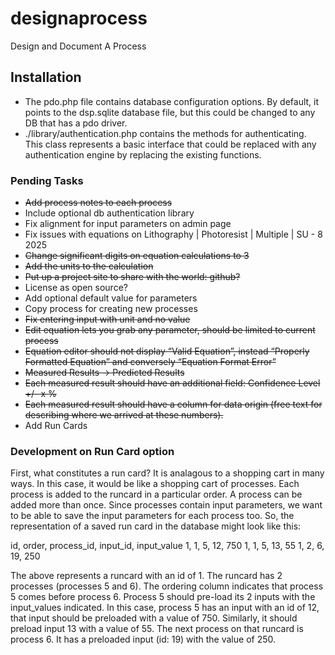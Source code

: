 designaprocess
==============

Design and Document A Process

Installation
------------
* The pdo.php file contains database configuration options.  By default, it points to the dsp.sqlite database file, but this could be changed to any DB that has a pdo driver.
* ./library/authentication.php contains the methods for authenticating.  This class represents a basic interface that could be replaced with any authentication engine by replacing the existing functions.
 


### Pending Tasks
* ~~Add process notes to each process~~
* Include optional db authentication library
* Fix alignment for input parameters on admin page
* Fix issues with equations on Lithography | Photoresist | Multiple | SU - 8 2025
* ~~Change significant digits on equation calculations to 3~~ 
* ~~Add the units to the calculation~~
* ~~Put up a project site to share with the world: github?~~
* License as open source?
* Add optional default value for parameters
* Copy process for creating new processes
* ~~Fix entering input with unit and no value~~ 
* ~~Edit equation lets you grab any parameter, should be limited to current process~~
* ~~Equation editor should not display “Valid Equation”, instead “Properly Formatted Equation” and conversely “Equation Format Error”~~
* ~~Measured Results -> Predicted Results~~
* ~~Each measured result should have an additional field: Confidence Level +/- x %~~
* ~~Each measured result should have a column for data origin (free text for describing where we arrived at these numbers).~~ 
* Add Run Cards

### Development on Run Card option

First, what constitutes a run card?  It is analagous to a shopping cart in many ways.  In this case, it would be like a shopping cart of 
processes.  Each process is added to the runcard in a particular order.  A process can be added more than once.  Since processes
contain input parameters, we want to be able to save the input parameters for each process too.  So, the representation of a 
saved run card in the database might look like this:

id, order, process_id, input_id, input_value
1, 1, 5, 12, 750
1, 1, 5, 13, 55
1, 2, 6, 19, 250

The above represents a runcard with an id of 1.  The runcard has 2 processes (processes 5 and 6).  The ordering column indicates
that process 5 comes before process 6.  Process 5 should pre-load its 2 inputs with the input_values indicated.  In this case,
process 5 has an input with an id of 12, that input should be preloaded with a value of 750.  Similarly, it should preload 
input 13 with a value of 55.  The next process on that runcard is process 6.  It has a preloaded input (id: 19) with the value of 250.



